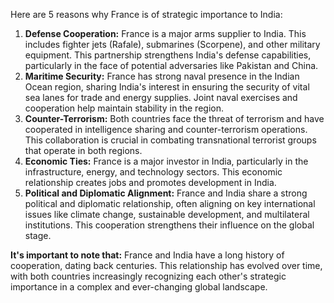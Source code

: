 Here are 5 reasons why France is of strategic importance to India:

1. **Defense Cooperation:**  France is a major arms supplier to India.  This includes fighter jets (Rafale), submarines (Scorpene), and other military equipment. This partnership strengthens India's defense capabilities, particularly in the face of potential adversaries like Pakistan and China.
2. **Maritime Security:**  France has strong naval presence in the Indian Ocean region, sharing India's interest in ensuring the security of vital sea lanes for trade and energy supplies. Joint naval exercises and cooperation help maintain stability in the region.
3. **Counter-Terrorism:**  Both countries face the threat of terrorism and have cooperated in intelligence sharing and counter-terrorism operations. This collaboration is crucial in combating transnational terrorist groups that operate in both regions.
4. **Economic Ties:**  France is a major investor in India, particularly in the infrastructure, energy, and technology sectors. This economic relationship creates jobs and promotes development in India.
5. **Political and Diplomatic Alignment:**  France and India share a strong political and diplomatic relationship, often aligning on key international issues like climate change, sustainable development, and multilateral institutions. This cooperation strengthens their influence on the global stage.

**It's important to note that:** France and India have a long history of cooperation, dating back centuries. This relationship has evolved over time, with both countries increasingly recognizing each other's strategic importance in a complex and ever-changing global landscape. 
